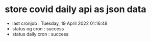# store covid daily api as json data

- last cronjob : Tuesday, 19 April 2022 01:16:48
- status og cron : success
- status daily cron : success
      
      